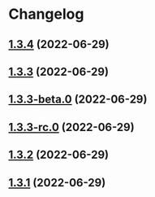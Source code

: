 # Changelog

## [1.3.4](https://github.com/hirvi-no/intellipush-sdk/compare/1.3.3...1.3.4) (2022-06-29)

## [1.3.3](https://github.com/hirvi-no/intellipush-sdk/compare/1.3.3-beta.0...1.3.3) (2022-06-29)

## [1.3.3-beta.0](https://github.com/hirvi-no/intellipush-sdk/compare/1.3.3-rc.0...1.3.3-beta.0) (2022-06-29)

## [1.3.3-rc.0](https://github.com/hirvi-no/intellipush-sdk/compare/1.3.2...1.3.3-rc.0) (2022-06-29)

## [1.3.2](https://github.com/hirvi-no/intellipush-sdk/compare/1.3.1...1.3.2) (2022-06-29)

## [1.3.1](https://github.com/hirvi-no/intellipush-sdk/compare/1.3.0...1.3.1) (2022-06-29)